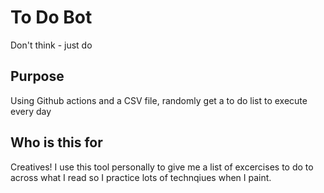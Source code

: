 # To Do Bot
Don't think - just do 

## Purpose 
Using Github actions and a CSV file, randomly get a to do list to execute every day 

## Who is this for 
Creatives! I use this tool personally to give me a list of excercises to do to across what I read so I practice lots of technqiues when I paint.
